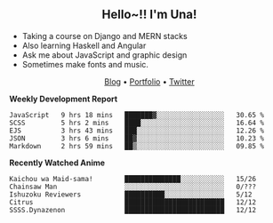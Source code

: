 <h2 align="center">
  Hello~!! I'm Una!
</h2>

- Taking a course on Django and MERN stacks
- Also learning Haskell and Angular
- Ask me about JavaScript and graphic design
- Sometimes make fonts and music.

<p align="center">
  <a href="https://anarchy.website/">Blog</a> &bull;
  <a href="https://una-ada.github.io/">Portfolio</a> &bull;
  <a href="https://twitter.com/unaxiii">Twitter</a>
</p>

**Weekly Development Report**

<!--START_SECTION:waka-->
```text
JavaScript   9 hrs 18 mins   ███████▓░░░░░░░░░░░░░░░░░   30.65 % 
SCSS         5 hrs 2 mins    ████░░░░░░░░░░░░░░░░░░░░░   16.64 % 
EJS          3 hrs 43 mins   ███░░░░░░░░░░░░░░░░░░░░░░   12.26 % 
JSON         3 hrs 6 mins    ██▓░░░░░░░░░░░░░░░░░░░░░░   10.23 % 
Markdown     2 hrs 59 mins   ██▒░░░░░░░░░░░░░░░░░░░░░░   09.85 % 
```
<!--END_SECTION:waka-->

**Recently Watched Anime**

<!-- RECENT-ANIME:START -->

    Kaichou wa Maid-sama!        ██████████████░░░░░░░░░░░   15/26
    Chainsaw Man                 ░░░░░░░░░░░░░░░░░░░░░░░░░   0/???
    Ishuzoku Reviewers           ██████████░░░░░░░░░░░░░░░   5/12
    Citrus                       █████████████████████████   12/12
    SSSS.Dynazenon               █████████████████████████   12/12
<!-- RECENT-ANIME:END -->
